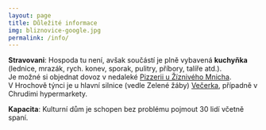 ```yaml
---
layout: page
title: Důležité informace
img: bliznovice-google.jpg
permalink: /info/
---
```


**Stravovani**: Hospoda tu není, avšak součástí je plně vybavená **kuchyňka** (lednice, mrazák, rych. konev, sporak, pulitry, příbory, talíře atd.).  
Je možné si objednat dovoz v nedaleké [Pizzerii u Žíznivého Mnicha](http://www.pizzerieuziznivehomnicha.com/).  
V Hrochově týnci je u hlavní silnice (vedle Zelené žáby) [Večerka](https://en.mapy.cz/zakladni?x=15.9119715&y=49.9595770&z=18&source=firm&id=12959441), případně v Chrudimi hypermarkety.  


**Kapacita**: Kulturní dům je schopen bez problému pojmout 30 lidí včetně spaní.

